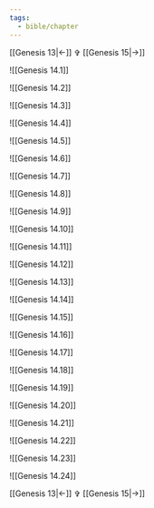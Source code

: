 ```yaml
---
tags:
  - bible/chapter
---
```


[[Genesis 13|<-]] ✞ [[Genesis 15|->]]

![[Genesis 14.1]]

![[Genesis 14.2]]

![[Genesis 14.3]]

![[Genesis 14.4]]

![[Genesis 14.5]]

![[Genesis 14.6]]

![[Genesis 14.7]]

![[Genesis 14.8]]

![[Genesis 14.9]]

![[Genesis 14.10]]

![[Genesis 14.11]]

![[Genesis 14.12]]

![[Genesis 14.13]]

![[Genesis 14.14]]

![[Genesis 14.15]]

![[Genesis 14.16]]

![[Genesis 14.17]]

![[Genesis 14.18]]

![[Genesis 14.19]]

![[Genesis 14.20]]

![[Genesis 14.21]]

![[Genesis 14.22]]

![[Genesis 14.23]]

![[Genesis 14.24]]

[[Genesis 13|<-]] ✞ [[Genesis 15|->]]
